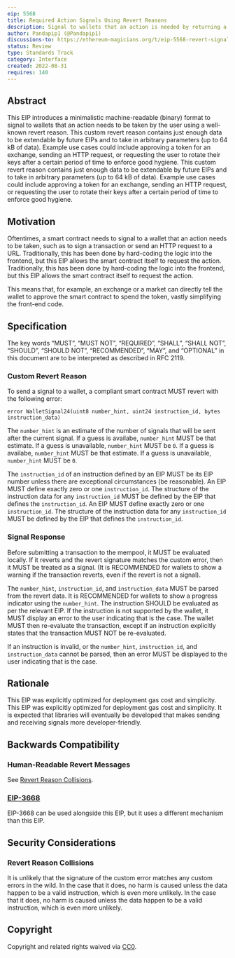 ```yaml
---
eip: 5568
title: Required Action Signals Using Revert Reasons
description: Signal to wallets that an action is needed by returning a custom revert code
author: Pandapip1 (@Pandapip1)
discussions-to: https://ethereum-magicians.org/t/eip-5568-revert-signals/10622
status: Review
type: Standards Track
category: Interface
created: 2022-08-31
requires: 140
---
```


## Abstract

This EIP introduces a minimalistic machine-readable (binary) format to signal to wallets that an action needs to be taken by the user using a well-known revert reason. This custom revert reason contains just enough data to be extendable by future EIPs and to take in arbitrary parameters (up to 64 kB of data). Example use cases could include approving a token for an exchange, sending an HTTP request, or requesting the user to rotate their keys after a certain period of time to enforce good hygiene. This custom revert reason contains just enough data to be extendable by future EIPs and to take in arbitrary parameters (up to 64 kB of data). Example use cases could include approving a token for an exchange, sending an HTTP request, or requesting the user to rotate their keys after a certain period of time to enforce good hygiene.

## Motivation

Oftentimes, a smart contract needs to signal to a wallet that an action needs to be taken, such as to sign a transaction or send an HTTP request to a URL. Traditionally, this has been done by hard-coding the logic into the frontend, but this EIP allows the smart contract itself to request the action. Traditionally, this has been done by hard-coding the logic into the frontend, but this EIP allows the smart contract itself to request the action.

This means that, for example, an exchange or a market can directly tell the wallet to approve the smart contract to spend the token, vastly simplifying the front-end code.

## Specification

The key words “MUST”, “MUST NOT”, “REQUIRED”, “SHALL”, “SHALL NOT”, “SHOULD”, “SHOULD NOT”, “RECOMMENDED”, “MAY”, and “OPTIONAL” in this document are to be interpreted as described in RFC 2119.

### Custom Revert Reason

To send a signal to a wallet, a compliant smart contract MUST revert with the following error:

```solidity
error WalletSignal24(uint8 number_hint, uint24 instruction_id, bytes instruction_data)
```

The `number_hint` is an estimate of the number of signals that will be sent after the current signal. If a guess is availabe, `number_hint` MUST be that estimate. If a guess is unavailable, `number_hint` MUST be `0`. If a guess is availabe, `number_hint` MUST be that estimate. If a guess is unavailable, `number_hint` MUST be `0`.

The `instruction_id` of an instruction defined by an EIP MUST be its EIP number unless there are exceptional circumstances (be reasonable). An EIP MUST define exactly zero or one `instruction_id`. The structure of the instruction data for any `instruction_id` MUST be defined by the EIP that defines the `instruction_id`. An EIP MUST define exactly zero or one `instruction_id`. The structure of the instruction data for any `instruction_id` MUST be defined by the EIP that defines the `instruction_id`.

### Signal Response

Before submitting a transaction to the mempool, it MUST be evaluated locally. If it reverts and the revert signature matches the custom error, then it MUST be treated as a signal. (It is RECOMMENDED for wallets to show a warning if the transaction reverts, even if the revert is not a signal).

The `number_hint`, `instruction_id`, and `instruction_data` MUST be parsed from the revert data. It is RECOMMENDED for wallets to show a progress indicator using the `number_hint`. The instruction SHOULD be evaluated as per the relevant EIP. If the instruction is not supported by the wallet, it MUST display an error to the user indicating that is the case. The wallet MUST then re-evaluate the transaction, except if an instruction explicitly states that the transaction MUST NOT be re-evaluated.

If an instruction is invalid, or the `number_hint`, `instruction_id`, and `instruction_data` cannot be parsed, then an error MUST be displayed to the user indicating that is the case.

## Rationale

This EIP was explicitly optimized for deployment gas cost and simplicity. This EIP was explicitly optimized for deployment gas cost and simplicity. It is expected that libraries will eventually be developed that makes sending and receiving signals more developer-friendly.

## Backwards Compatibility

### Human-Readable Revert Messages

See [Revert Reason Collisions](#revert-reason-collisions).

### [EIP-3668](./eip-3668.md)

EIP-3668 can be used alongside this EIP, but it uses a different mechanism than this EIP.

## Security Considerations

### Revert Reason Collisions

It is unlikely that the signature of the custom error matches any custom errors in the wild. In the case that it does, no harm is caused unless the data happen to be a valid instruction, which is even more unlikely. In the case that it does, no harm is caused unless the data happen to be a valid instruction, which is even more unlikely.

## Copyright

Copyright and related rights waived via [CC0](../LICENSE.md).
